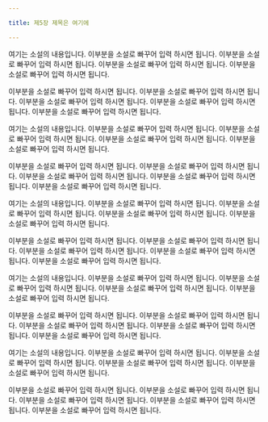 ```yaml
---

title: 제5장 제목은 여기에

---
```






여기는 소설의 내용입니다. 이부분을 소설로 빠꾸어 입력 하시면 됩니다.  이부분을 소설로 빠꾸어 입력 하시면 됩니다. 이부분을 소설로 빠꾸어 입력 하시면 됩니다. 이부분을 소설로 빠꾸어 입력 하시면 됩니다.

이부분을 소설로 빠꾸어 입력 하시면 됩니다. 이부분을 소설로 빠꾸어 입력 하시면 됩니다. 이부분을 소설로 빠꾸어 입력 하시면 됩니다. 이부분을 소설로 빠꾸어 입력 하시면 됩니다. 이부분을 소설로 빠꾸어 입력 하시면 됩니다.



여기는 소설의 내용입니다. 이부분을 소설로 빠꾸어 입력 하시면 됩니다.  이부분을 소설로 빠꾸어 입력 하시면 됩니다. 이부분을 소설로 빠꾸어 입력 하시면 됩니다. 이부분을 소설로 빠꾸어 입력 하시면 됩니다.

이부분을 소설로 빠꾸어 입력 하시면 됩니다. 이부분을 소설로 빠꾸어 입력 하시면 됩니다. 이부분을 소설로 빠꾸어 입력 하시면 됩니다. 이부분을 소설로 빠꾸어 입력 하시면 됩니다. 이부분을 소설로 빠꾸어 입력 하시면 됩니다.



여기는 소설의 내용입니다. 이부분을 소설로 빠꾸어 입력 하시면 됩니다.  이부분을 소설로 빠꾸어 입력 하시면 됩니다. 이부분을 소설로 빠꾸어 입력 하시면 됩니다. 이부분을 소설로 빠꾸어 입력 하시면 됩니다.

이부분을 소설로 빠꾸어 입력 하시면 됩니다. 이부분을 소설로 빠꾸어 입력 하시면 됩니다. 이부분을 소설로 빠꾸어 입력 하시면 됩니다. 이부분을 소설로 빠꾸어 입력 하시면 됩니다. 이부분을 소설로 빠꾸어 입력 하시면 됩니다.



여기는 소설의 내용입니다. 이부분을 소설로 빠꾸어 입력 하시면 됩니다.  이부분을 소설로 빠꾸어 입력 하시면 됩니다. 이부분을 소설로 빠꾸어 입력 하시면 됩니다. 이부분을 소설로 빠꾸어 입력 하시면 됩니다.

이부분을 소설로 빠꾸어 입력 하시면 됩니다. 이부분을 소설로 빠꾸어 입력 하시면 됩니다. 이부분을 소설로 빠꾸어 입력 하시면 됩니다. 이부분을 소설로 빠꾸어 입력 하시면 됩니다. 이부분을 소설로 빠꾸어 입력 하시면 됩니다.



여기는 소설의 내용입니다. 이부분을 소설로 빠꾸어 입력 하시면 됩니다.  이부분을 소설로 빠꾸어 입력 하시면 됩니다. 이부분을 소설로 빠꾸어 입력 하시면 됩니다. 이부분을 소설로 빠꾸어 입력 하시면 됩니다.

이부분을 소설로 빠꾸어 입력 하시면 됩니다. 이부분을 소설로 빠꾸어 입력 하시면 됩니다. 이부분을 소설로 빠꾸어 입력 하시면 됩니다. 이부분을 소설로 빠꾸어 입력 하시면 됩니다. 이부분을 소설로 빠꾸어 입력 하시면 됩니다.